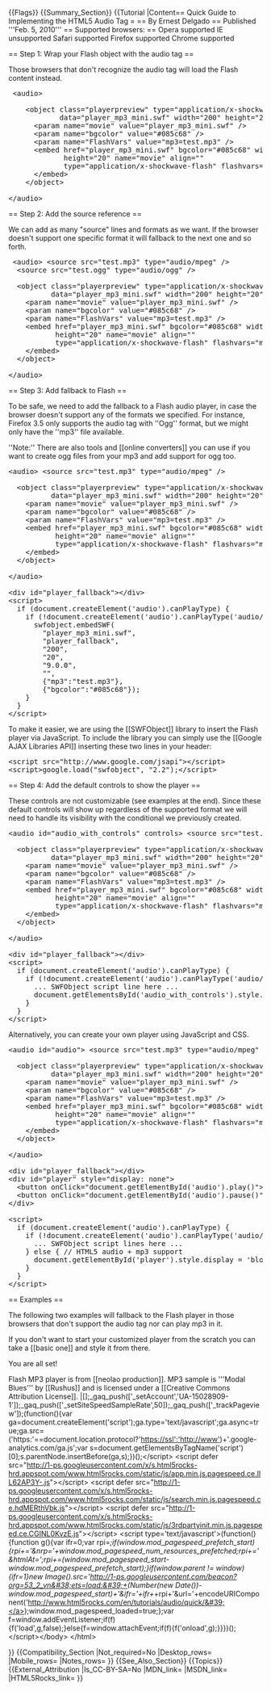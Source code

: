 {{Flags}}
{{Summary_Section}}
{{Tutorial
|Content== Quick Guide to Implementing the HTML5 Audio Tag =
== By Ernest Delgado ==
Published '''Feb. 5, 2010'''
== Supported browsers: ==
   Opera 
supported
   IE 
unsupported
   Safari 
supported
   Firefox 
supported
   Chrome 
supported
 
== Step 1: Wrap your Flash object with the audio tag ==
 
Those browsers that don't recognize the audio tag will load the Flash content instead.

 
<pre> &lt;audio>

    &lt;object class="playerpreview" type="application/x-shockwave-flash" 
            data="player_mp3_mini.swf" width="200" height="20">
      &lt;param name="movie" value="player_mp3_mini.swf" />
      &lt;param name="bgcolor" value="#085c68" />
      &lt;param name="FlashVars" value="mp3=test.mp3" />
      &lt;embed href="player_mp3_mini.swf" bgcolor="#085c68" width="200" 
             height="20" name="movie" align="" 
             type="application/x-shockwave-flash" flashvars="mp3=test.mp3">
      &lt;/embed>
    &lt;/object>

&lt;/audio> 
</pre>
 
== Step 2: Add the source reference ==
 
We can add as many "source" lines and formats as we want. If the browser doesn't support one specific format it will fallback to the next one and so forth.

 
<pre> &lt;audio> &lt;source src="test.mp3" type="audio/mpeg" />
  &lt;source src="test.ogg" type="audio/ogg" />
    
  &lt;object class="playerpreview" type="application/x-shockwave-flash" 
          data="player_mp3_mini.swf" width="200" height="20">
    &lt;param name="movie" value="player_mp3_mini.swf" />
    &lt;param name="bgcolor" value="#085c68" />
    &lt;param name="FlashVars" value="mp3=test.mp3" />
    &lt;embed href="player_mp3_mini.swf" bgcolor="#085c68" width="200" 
           height="20" name="movie" align="" 
           type="application/x-shockwave-flash" flashvars="mp3=test.mp3">
    &lt;/embed>
  &lt;/object>
    
&lt;/audio>
</pre>
 
== Step 3: Add fallback to Flash ==
 
To be safe, we need to add the fallback to a Flash audio player, in case the browser doesn't support any of the formats we specified. For instance, Firefox 3.5 only supports the audio tag with ''Ogg'' format, but we might only have the ''mp3'' file available.

 
''Note:'' There are also tools and [[online converters]] you can use if you want to create ogg files from your mp3 and add support for ogg too.

 
<pre>&lt;audio> &lt;source src="test.mp3" type="audio/mpeg" />
  
  &lt;object class="playerpreview" type="application/x-shockwave-flash" 
          data="player_mp3_mini.swf" width="200" height="20">
    &lt;param name="movie" value="player_mp3_mini.swf" />
    &lt;param name="bgcolor" value="#085c68" />
    &lt;param name="FlashVars" value="mp3=test.mp3" />
    &lt;embed href="player_mp3_mini.swf" bgcolor="#085c68" width="200" 
           height="20" name="movie" align="" 
           type="application/x-shockwave-flash" flashvars="mp3=test.mp3">
    &lt;/embed>
  &lt;/object>
    
&lt;/audio>

&lt;div id="player_fallback">&lt;/div>
&lt;script>
  if (document.createElement('audio').canPlayType) {
    if (!document.createElement('audio').canPlayType('audio/mpeg')) {
      swfobject.embedSWF(
        "player_mp3_mini.swf", 
        "player_fallback", 
        "200", 
        "20", 
        "9.0.0", 
        "", 
        {"mp3":"test.mp3"}, 
        {"bgcolor":"#085c68"});
    }
  }
&lt;/script>
</pre>
 
To make it easier, we are using the [[SWFObject]] library to insert the Flash player via JavaScript. To include the library you can simply use the [[Google AJAX Libraries API]] inserting these two lines in your header:

 
<pre>&lt;script src="http://www.google.com/jsapi">&lt;/script>
&lt;script>google.load("swfobject", "2.2");&lt;/script>
</pre>
 
== Step 4: Add the default controls to show the player ==
 
These controls are not customizable (see examples at the end). Since these default controls will show up regardless of the supported format we will need to handle its visibility with the conditional we previously created.

 
<pre>&lt;audio id="audio_with_controls" controls> &lt;source src="test.mp3" type="audio/mpeg" />
    
  &lt;object class="playerpreview" type="application/x-shockwave-flash" 
          data="player_mp3_mini.swf" width="200" height="20">
    &lt;param name="movie" value="player_mp3_mini.swf" />
    &lt;param name="bgcolor" value="#085c68" />
    &lt;param name="FlashVars" value="mp3=test.mp3" />
    &lt;embed href="player_mp3_mini.swf" bgcolor="#085c68" width="200" 
           height="20" name="movie" align="" 
           type="application/x-shockwave-flash" flashvars="mp3=test.mp3">
    &lt;/embed>
  &lt;/object>
    
&lt;/audio>

&lt;div id="player_fallback">&lt;/div>
&lt;script>
  if (document.createElement('audio').canPlayType) {
    if (!document.createElement('audio').canPlayType('audio/mpeg')) {
      ... SWFObject script line here ...
      document.getElementsById('audio_with_controls').style.display = 'none';
    }
  }
&lt;/script>
</pre>
 
Alternatively, you can create your own player using JavaScript and CSS.

 
<pre>&lt;audio id="audio"> &lt;source src="test.mp3" type="audio/mpeg" />

  &lt;object class="playerpreview" type="application/x-shockwave-flash" 
          data="player_mp3_mini.swf" width="200" height="20">
    &lt;param name="movie" value="player_mp3_mini.swf" />
    &lt;param name="bgcolor" value="#085c68" />
    &lt;param name="FlashVars" value="mp3=test.mp3" />
    &lt;embed href="player_mp3_mini.swf" bgcolor="#085c68" width="200" 
           height="20" name="movie" align="" 
           type="application/x-shockwave-flash" flashvars="mp3=test.mp3">
    &lt;/embed>
  &lt;/object>
    
&lt;/audio>

&lt;div id="player_fallback">&lt;/div>
&lt;div id="player" style="display: none">
  &lt;button onClick="document.getElementById('audio').play()">Play&lt;/button>
  &lt;button onClick="document.getElementById('audio').pause()">Pause&lt;/button>
&lt;/div>

&lt;script>
  if (document.createElement('audio').canPlayType) {
    if (!document.createElement('audio').canPlayType('audio/mpeg')) {
      ... SWFObject script lines here ...
    } else { // HTML5 audio + mp3 support
      document.getElementById('player').style.display = 'block';
    }
  }
&lt;/script>
</pre>
 
== Examples ==
 
The following two examples will fallback to the Flash player in those browsers that don't support the audio tag nor can play mp3 in it.

  
If you don't want to start your customized player from the scratch you can take a [[basic one]] and style it from there.

 
You are all set!

  
Flash MP3 player is from [[neolao production]].
MP3 sample is '''Modal Blues''' by [[Rushus]] and
is licensed under a [[Creative Commons Attribution License]].
|[];_gaq_push([&#39;_setAccount&#39;,&#39;UA-15028909-1&#39;]);_gaq_push([&#39;_setSiteSpeedSampleRate&#39;,50]);_gaq_push([&#39;_trackPageview&#39;]);(function(){var ga=document.createElement(&#39;script&#39;);ga.type=&#39;text/javascript&#39;;ga.async=true;ga.src=(&#39;https:&#39;==document.location.protocol?&#39;<a class="externallink" href="https://ssl&#39;:&#39;http://www&#39;" rel="nofollow" title="https://ssl&#39;:&#39;http://www&#39;">https://ssl&#39;:&#39;http://www&#39;</a>)+&#39;.google-analytics.com/ga.js&#39;;var s=document.getElementsByTagName(&#39;script&#39;)[0];s.parentNode.insertBefore(ga,s);})();&#60;/script&#62;
&#60;script defer src=&#34;<a class="externallink" href="http://1-ps.googleusercontent.com/x/s.html5rocks-hrd.appspot.com/www.html5rocks.com/static/js/app.min.js.pagespeed.ce.IlL62AP3Y-.js" rel="nofollow" title="http://1-ps.googleusercontent.com/x/s.html5rocks-hrd.appspot.com/www.html5rocks.com/static/js/app.min.js.pagespeed.ce.IlL62AP3Y-.js">http://1-ps.googleusercontent.com/x/s.html5rocks-hrd.appspot.com/www.html5rocks.com/static/js/app.min.js.pagespeed.ce.IlL62AP3Y-.js</a>&#34;&#62;&#60;/script&#62;
&#60;script defer src=&#34;<a class="externallink" href="http://1-ps.googleusercontent.com/x/s.html5rocks-hrd.appspot.com/www.html5rocks.com/static/js/search.min.js.pagespeed.ce.hdMERthVbk.js" rel="nofollow" title="http://1-ps.googleusercontent.com/x/s.html5rocks-hrd.appspot.com/www.html5rocks.com/static/js/search.min.js.pagespeed.ce.hdMERthVbk.js">http://1-ps.googleusercontent.com/x/s.html5rocks-hrd.appspot.com/www.html5rocks.com/static/js/search.min.js.pagespeed.ce.hdMERthVbk.js</a>&#34;&#62;&#60;/script&#62;
&#60;script defer src=&#34;<a class="externallink" href="http://1-ps.googleusercontent.com/x/s.html5rocks-hrd.appspot.com/www.html5rocks.com/static/js/3rdpartyinit.min.js.pagespeed.ce.CGINL0KvzE.js" rel="nofollow" title="http://1-ps.googleusercontent.com/x/s.html5rocks-hrd.appspot.com/www.html5rocks.com/static/js/3rdpartyinit.min.js.pagespeed.ce.CGINL0KvzE.js">http://1-ps.googleusercontent.com/x/s.html5rocks-hrd.appspot.com/www.html5rocks.com/static/js/3rdpartyinit.min.js.pagespeed.ce.CGINL0KvzE.js</a>&#34;&#62;&#60;/script&#62;
&#60;script type=&#39;text/javascript&#39;&#62;(function(){function g(){var ifr=0;var rpi=<i>;if(window.mod_pagespeed_prefetch_start){rpi+=&#39;&#38;nrp=&#39;+window.mod_pagespeed_num_resources_prefetched;rpi+=&#39;&#38;htmlAt=&#39;;rpi+=(window.mod_pagespeed_start-window.mod_pagespeed_prefetch_start);}if(window.parent != window){ifr=1}new Image().src=&#39;<a class="externallink" href="http://1-ps.googleusercontent.com/beacon?org=53_2_vn&#38;ets=load:&#39;+" rel="nofollow" title="http://1-ps.googleusercontent.com/beacon?org=53_2_vn&#38;ets=load:&#39;+">http://1-ps.googleusercontent.com/beacon?org=53_2_vn&#38;ets=load:&#39;+</a>(Number(new Date())-window.mod_pagespeed_start)+&#39;&#38;ifr=&#39;+ifr+</i>+rpi+&#39;&#38;url=&#39;+encodeURIComponent(&#39;<a class="externallink" href="http://www.html5rocks.com/en/tutorials/audio/quick/&#39;" rel="nofollow" title="http://www.html5rocks.com/en/tutorials/audio/quick/&#39;">http://www.html5rocks.com/en/tutorials/audio/quick/&#39;</a>);window.mod_pagespeed_loaded=true;};var f=window.addEventListener;if(f){f(&#39;load&#39;,g,false);}else{f=window.attachEvent;if(f){f(&#39;onload&#39;,g);}}})();&#60;/script&#62;&#60;/body&#62;
&#60;/html&#62;
</p>
}}
{{Compatibility_Section
|Not_required=No
|Desktop_rows=
|Mobile_rows=
|Notes_rows=
}}
{{See_Also_Section}}
{{Topics}}
{{External_Attribution
|Is_CC-BY-SA=No
|MDN_link=
|MSDN_link=
|HTML5Rocks_link=
}}